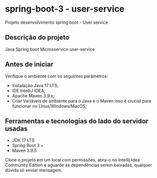 # spring-boot-3 - user-service

Projeto desenvolvimento spring boot - User service

## Descrição do projeto

Java Spring boot Microsservice user-service

## Antes de iniciar

Verifique o ambiente com os seguintes parâmetros:

- Instalação Java 17 LTS;
- IDE IntelliJ IDEA;
- Apache Maven 3.9.x;
- Criar Variáveis de ambiente para o Java e o Maven isso é crucial para funcionar no Linux/Windows/MacOS;

## Ferramentas e tecnologias do lado do servidor usadas

- JDK 17 LTS
- Spring Boot 3 +
- Maven 3.9.5

Clone o projeto em um local com permissões, abra-o no Intellij Idea Community Edition e aguarde 
as dependências serem baixadas, qualquer dúvida só enviar mensagem.
